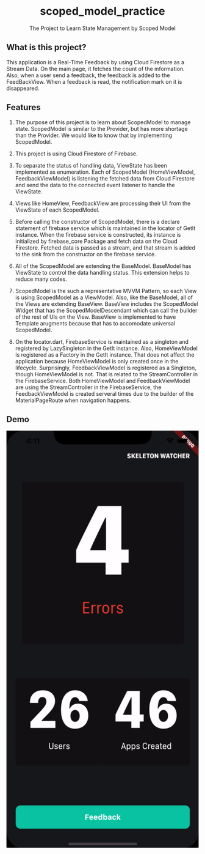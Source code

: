 <h1 align="center">scoped_model_practice</h1>
<div align="center">
    The Project to Learn State Management by Scoped Model
</div>

## What is this project?

This application is a Real-Time Feedback by using Cloud Firestore as a Stream Data. On the main page, it fetches the count of the information. Also, when a user send a feedback, the feedback is added to the FeedBackView. When a feedback is read, the notification mark on it is disappeared.

## Features

1. The purpose of this project is to learn about ScopedModel to manage state. ScopedModel is similar to the Provider, but has more shortage than the Provider. We would like to know that by implementing ScopedModel.

2. This project is using Cloud Firestore of Firebase.

3. To separate the status of handling data, ViewState has been implemented as enumeration. Each of ScopedModel (HomeViewModel, FeedbackViewModel) is listening the fetched data from Cloud Firestore and send the data to the connected event listener to handle the ViewState.

4. Views like HomeView, FeedbackView are processing their UI from the ViewState of each ScopedModel.

5. Before calling the constructor of ScopedModel, there is a declare statement of firebase service which is maintained in the locator of GetIt instance. When the firebase service is constructed, its instance is initialized by firebase_core Package and fetch data on the Cloud Firestore. Fetched data is passed as a stream, and that stream is added to the sink from the constructor on the firebase service.

6. All of the ScopedModel are extending the BaseModel. BaseModel has ViewState to control the data handling status. This extension helps to reduce many codes.

7. ScopedModel is the such a representative MVVM Pattern, so each View is using ScopedModel as a ViewModel. Also, like the BaseModel, all of the Views are extending BaseView. BaseView includes the ScopedModel Widget that has the ScopedModelDescendant which can call the builder of the rest of UIs on the View. BaseView is implemented to have Template arugments because that has to accomodate universal ScopedModel.

8. On the locator.dart, FirebaseService is maintained as a singleton and registered by LazySingleton in the GetIt instance. Also, HomeViewModel is registered as a Factory in the GetIt instance. That does not affect the application because HomeViewModel is only created once in the lifecycle. Surprisingly, FeedbackViewModel is registered as a Singleton, though HomeViewModel is not. That is related to the StreamController in the FirebaseService. Both HomeViewModel and FeedbackViewModel are using the StreamController in the FirebaseService, the FeedbackViewModel is created serveral times due to the builder of the MaterialPageRoute when navigation happens.

## Demo

<div style="display:flex" align="center">
    <img src="images/1.gif" alt="1" width="600"/>
</div>
